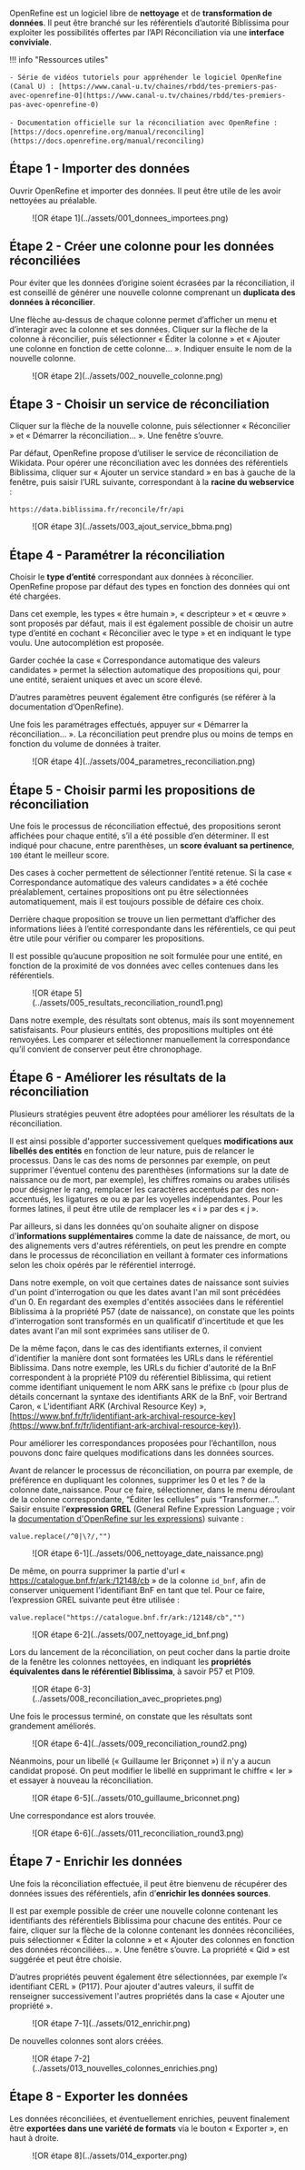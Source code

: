 OpenRefine est un logiciel libre de **nettoyage** et de **transformation de données**. Il peut être branché sur les référentiels d’autorité Biblissima pour exploiter les possibilités offertes par l’API Réconciliation via une **interface conviviale**.

!!! info "Ressources utiles"

	- Série de vidéos tutoriels pour appréhender le logiciel OpenRefine (Canal U) : [https://www.canal-u.tv/chaines/rbdd/tes-premiers-pas-avec-openrefine-0](https://www.canal-u.tv/chaines/rbdd/tes-premiers-pas-avec-openrefine-0) 

	- Documentation officielle sur la réconciliation avec OpenRefine : [https://docs.openrefine.org/manual/reconciling](https://docs.openrefine.org/manual/reconciling)


## Étape 1 - Importer des données

Ouvrir OpenRefine et importer des données. Il peut être utile de les avoir nettoyées au préalable.

<figure markdown>
  ![OR étape 1](../assets/001_donnees_importees.png)
</figure>


## Étape 2 - Créer une colonne pour les données réconciliées

Pour éviter que les données d’origine soient écrasées par la réconciliation, il est conseillé de générer une nouvelle colonne comprenant un **duplicata des données à réconcilier**. 

Une flèche au-dessus de chaque colonne permet d’afficher un menu et d’interagir avec la colonne et ses données. Cliquer sur la flèche de la colonne à réconcilier, puis sélectionner « Éditer la colonne » et « Ajouter une colonne en fonction de cette colonne... ». Indiquer ensuite le nom de la nouvelle colonne.

<figure markdown>
  ![OR étape 2](../assets/002_nouvelle_colonne.png)
</figure>


## Étape 3 - Choisir un service de réconciliation

Cliquer sur la flèche de la nouvelle colonne, puis sélectionner « Réconcilier » et « Démarrer la réconciliation... ». Une fenêtre s’ouvre.

Par défaut, OpenRefine propose d’utiliser le service de réconciliation de Wikidata. Pour opérer une réconciliation avec les données des référentiels Biblissima, cliquer sur « Ajouter un service standard » en bas à gauche de la fenêtre, puis saisir l’URL suivante, correspondant à la **racine du webservice** : 

```
https://data.biblissima.fr/reconcile/fr/api
```

<figure markdown>
  ![OR étape 3](../assets/003_ajout_service_bbma.png)
</figure>


## Étape 4 - Paramétrer la réconciliation

Choisir le **type d’entité** correspondant aux données à réconcilier. OpenRefine propose par défaut des types en fonction des données qui ont été chargées. 

Dans cet exemple, les types « être humain », « descripteur » et « œuvre » sont proposés par défaut, mais il est également possible de choisir un autre type d’entité en cochant « Réconcilier avec le type » et en indiquant le type voulu. Une autocomplétion est proposée.

Garder cochée la case « Correspondance automatique des valeurs candidates » permet la sélection automatique des propositions qui, pour une entité, seraient uniques et avec un score élevé.

D’autres paramètres peuvent également être configurés (se référer à la documentation d’OpenRefine).

Une fois les paramétrages effectués, appuyer sur « Démarrer la réconciliation... ». La réconciliation peut prendre plus ou moins de temps en fonction du volume de données à traiter.

<figure markdown>
  ![OR étape 4](../assets/004_parametres_reconciliation.png)
</figure>


## Étape 5 - Choisir parmi les propositions de réconciliation

Une fois le processus de réconciliation effectué, des propositions seront affichées pour chaque entité, s’il a été possible d’en déterminer. Il est indiqué pour chacune, entre parenthèses, un **score évaluant sa pertinence**, `100` étant le meilleur score. 

Des cases à cocher permettent de sélectionner l’entité retenue. Si la case « Correspondance automatique des valeurs candidates » a été cochée préalablement, certaines propositions ont pu être sélectionnées automatiquement, mais il est toujours possible de défaire ces choix.

Derrière chaque proposition se trouve un lien permettant d’afficher des informations liées à l’entité correspondante dans les référentiels, ce qui peut être utile pour vérifier ou comparer les propositions.

Il est possible qu’aucune proposition ne soit formulée pour une entité, en fonction de la proximité de vos données avec celles contenues dans les référentiels.

<figure markdown>
  ![OR étape 5](../assets/005_resultats_reconciliation_round1.png)
</figure>

Dans notre exemple, des résultats sont obtenus, mais ils sont moyennement satisfaisants. Pour plusieurs entités, des propositions multiples ont été renvoyées. Les comparer et sélectionner manuellement la correspondance qu’il convient de conserver peut être chronophage.

## Étape 6 - Améliorer les résultats de la réconciliation

Plusieurs stratégies peuvent être adoptées pour améliorer les résultats de la réconciliation. 

Il est ainsi possible d'apporter successivement quelques **modifications aux libellés des entités** en fonction de leur nature, puis de relancer le processus. Dans le cas des noms de personnes par exemple, on peut supprimer l'éventuel contenu des parenthèses (informations sur la date de naissance ou de mort, par exemple), les chiffres romains ou arabes utilisés pour désigner le rang, remplacer les caractères accentués par des non-accentués, les ligatures œ ou æ par les voyelles indépendantes. Pour les formes latines, il peut être utile de remplacer les « i » par des « j ». 

Par ailleurs, si dans les données qu'on souhaite aligner on dispose d'**informations supplémentaires** comme la date de naissance, de mort, ou des alignements vers d'autres référentiels, on peut les prendre en compte dans le processus de réconciliation en veillant à formater ces informations selon les choix opérés par le référentiel interrogé. 

Dans notre exemple, on voit que certaines dates de naissance sont suivies d'un point d'interrogation ou que les dates avant l'an mil sont précédées d'un 0. En regardant des exemples d'entités associées dans le référentiel Biblissima à la propriété P57 (date de naissance), on constate que les points d'interrogation sont transformés en un qualificatif d'incertitude et que les dates avant l'an mil sont exprimées sans utiliser de 0. 

De la même façon, dans le cas des identifiants externes, il convient d'identifier la manière dont sont formatées les URLs dans le référentiel Biblissima. Dans notre exemple, les URLs du fichier d'autorité de la BnF correspondent à la propriété P109 du référentiel Biblissima, qui retient comme identifiant uniquement le nom ARK sans le préfixe `cb` (pour plus de détails concernant la syntaxe des identifiants ARK de la BnF, voir Bertrand Caron, « L'identifiant ARK (Archival Resource Key) », [https://www.bnf.fr/fr/lidentifiant-ark-archival-resource-key](https://www.bnf.fr/fr/lidentifiant-ark-archival-resource-key)).

Pour améliorer les correspondances proposées pour l’échantillon, nous pouvons donc faire quelques modifications dans les données sources. 

Avant de relancer le processus de réconciliation, on pourra par exemple, de préférence en dupliquant les colonnes, supprimer les 0 et les ? de la colonne date_naissance. Pour ce faire, sélectionner, dans le menu déroulant de la colonne correspondante, “Éditer les cellules” puis “Transformer…”. Saisir ensuite l’**expression GREL** (General Refine Expression Language ; voir la [documentation d'OpenRefine sur les expressions](https://openrefine.org/docs/manual/expressions)) suivante : 

```
value.replace(/^0|\?/,"")
```

<figure markdown>
  ![OR étape 6-1](../assets/006_nettoyage_date_naissance.png)
</figure>


De même, on pourra supprimer la partie d'url « https://catalogue.bnf.fr/ark:/12148/cb » de la colonne `id_bnf`, afin de conserver uniquement l’identifiant BnF en tant que tel. Pour ce faire, l’expression GREL suivante peut être utilisée : 

```
value.replace("https://catalogue.bnf.fr/ark:/12148/cb","")
```

<figure markdown>
  ![OR étape 6-2](../assets/007_nettoyage_id_bnf.png)
</figure>


Lors du lancement de la réconciliation, on peut cocher dans la partie droite de la fenêtre les colonnes nettoyées, en indiquant les **propriétés équivalentes dans le référentiel Biblissima**, à savoir P57 et P109. 

<figure markdown>
  ![OR étape 6-3](../assets/008_reconciliation_avec_proprietes.png)
</figure>

Une fois le processus terminé, on constate que les résultats sont grandement améliorés. 

<figure markdown>
  ![OR étape 6-4](../assets/009_reconciliation_round2.png)
</figure>

Néanmoins, pour un libellé (« Guillaume Ier Briçonnet ») il n'y a aucun candidat proposé. On peut modifier le libellé en supprimant le chiffre « Ier » et essayer à nouveau la réconciliation.

<figure markdown>
  ![OR étape 6-5](../assets/010_guillaume_briconnet.png)
</figure>

Une correspondance est alors trouvée.

<figure markdown>
  ![OR étape 6-6](../assets/011_reconciliation_round3.png)
</figure>


## Étape 7  - Enrichir les données

Une fois la réconciliation effectuée, il peut être bienvenu de récupérer des données issues des référentiels, afin d’**enrichir les données sources**.

Il est par exemple possible de créer une nouvelle colonne contenant les identifiants des référentiels Biblissima pour chacune des entités. 
Pour ce faire, cliquer sur la flèche de la colonne contenant les données réconciliées, puis sélectionner « Éditer la colonne » et « Ajouter des colonnes en fonction des données réconciliées... ». Une fenêtre s’ouvre. La propriété « Qid » est suggérée et peut être choisie.

D’autres propriétés peuvent également être sélectionnées, par exemple l’« identifiant CERL » (P117). Pour ajouter d'autres valeurs, il suffit de renseigner successivement l'autres propriétés dans la case « Ajouter une propriété ».

<figure markdown>
  ![OR étape 7-1](../assets/012_enrichir.png)
</figure>

De nouvelles colonnes sont alors créées.

<figure markdown>
  ![OR étape 7-2](../assets/013_nouvelles_colonnes_enrichies.png)
</figure>

## Étape 8 - Exporter les données

Les données réconciliées, et éventuellement enrichies, peuvent finalement être **exportées dans une variété de formats** via le bouton « Exporter », en haut à droite.

<figure markdown>
  ![OR étape 8](../assets/014_exporter.png)
</figure>

